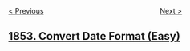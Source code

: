 <!--|This file generated by command(leetcode description); DO NOT EDIT.    |-->
<!--+----------------------------------------------------------------------+-->
<!--|@author    openset <openset.wang@gmail.com>                           |-->
<!--|@link      https://github.com/openset                                 |-->
<!--|@home      https://github.com/openset/leetcode                        |-->
<!--+----------------------------------------------------------------------+-->

[< Previous](../distinct-numbers-in-each-subarray "Distinct Numbers in Each Subarray")
　　　　　　　　　　　　　　　　
[Next >](../maximum-population-year "Maximum Population Year")

## [1853. Convert Date Format (Easy)](https://leetcode.com/problems/convert-date-format "")


